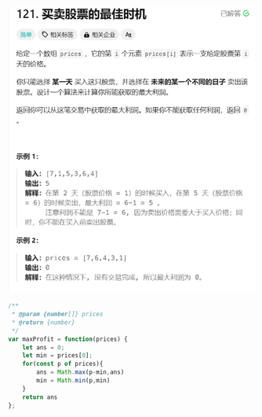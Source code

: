![image-20250331023457427](./img/image-20250331023457427.png)

```javascript
/**
 * @param {number[]} prices
 * @return {number}
 */
var maxProfit = function(prices) {
    let ans = 0;
    let min = prices[0];
    for(const p of prices){
        ans = Math.max(p-min,ans)
        min = Math.min(p,min)
    }
    return ans
};
```

